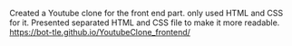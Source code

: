 Created a Youtube clone for the front end part. 
only used HTML and CSS for it.
Presented separated HTML and CSS file to make it more readable. 
https://bot-tle.github.io/YoutubeClone_frontend/

